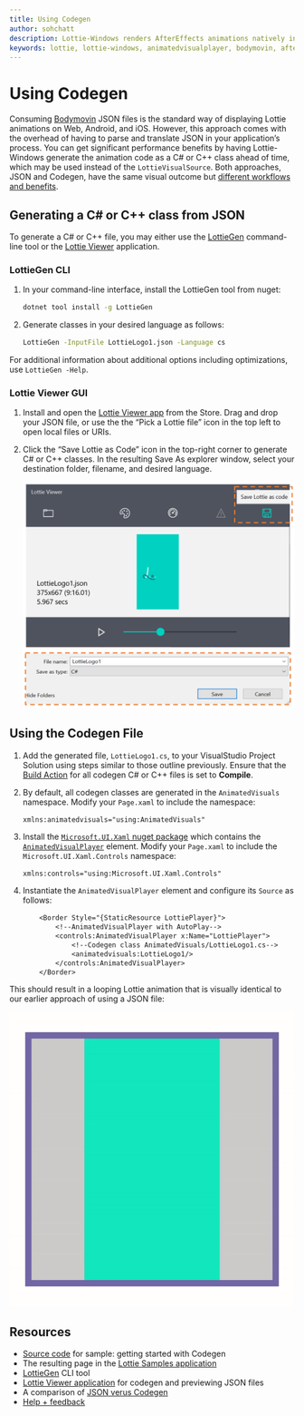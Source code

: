 ```yaml
---
title: Using Codegen
author: sohchatt
description: Lottie-Windows renders AfterEffects animations natively in Windows applications.
keywords: lottie, lottie-windows, animatedvisualplayer, bodymovin, aftereffects, windows 10, uwp, uwp community toolkit
---
```


# Using Codegen

Consuming [Bodymovin](https://aescripts.com/bodymovin/) JSON files is the standard way of displaying Lottie animations on Web, Android, and iOS. However, this approach comes with the overhead of having to parse and translate JSON in your application’s process. You can get significant performance benefits by having Lottie-Windows generate the animation code as a C# or C++ class ahead of time, which may be used instead of the `LottieVisualSource`. Both approaches, JSON and Codegen, have the same visual outcome but [different workflows and benefits](/json_codegen.md).

## Generating a C# or C++ class from JSON

To generate a C# or C++ file, you may either use the [LottieGen](http://aka.ms/lottiegen) command-line tool or the [Lottie Viewer](http://aka.ms/lottieviewer) application.

### LottieGen CLI

1. In your command-line interface, install the LottieGen tool from nuget:

    ```bash
    dotnet tool install -g LottieGen
    ```

2. Generate classes in your desired language as follows:

    ```bash
    LottieGen -InputFile LottieLogo1.json -Language cs
    ```

For additional information about additional options including optimizations, use `LottieGen -Help`.

### Lottie Viewer GUI

1. Install and open the [Lottie Viewer app](http://aka.ms/lottieviewer) from the Store. Drag and drop your JSON file, or use the the “Pick a Lottie file” icon in the top left to open local files or URIs.

2. Click the “Save Lottie as Code” icon in the top-right corner to generate C# or C++ classes. In the resulting Save As explorer window, select your destination folder, filename, and desired language.

	<img src="../../resources/images/Animations/Lottie/LottieDocs_LottieViewer.png" alt="LottieViewerCodegen" width="600"/>

## Using the Codegen File

1. Add the generated file, `LottieLogo1.cs`, to your VisualStudio Project Solution using steps similar to those outline previously. Ensure that the [Build Action](https://docs.microsoft.com/visualstudio/ide/build-actions) for all codegen C# or C++ files is set to **Compile**.

2. By default, all codegen classes are generated in the `AnimatedVisuals` namespace. Modify your `Page.xaml` to include the namespace:

    ```xaml
    xmlns:animatedvisuals="using:AnimatedVisuals"
    ```

3. Install the [`Microsoft.UI.Xaml` nuget package](https://www.nuget.org/packages/Microsoft.UI.Xaml/) which contains the [`AnimatedVisualPlayer`](https://docs.microsoft.com/en-us/uwp/api/microsoft.ui.xaml.controls.animatedvisualplayer) element. Modify your `Page.xaml` to include the `Microsoft.UI.Xaml.Controls` namespace:

    ```xaml
    xmlns:controls="using:Microsoft.UI.Xaml.Controls"
    ```

4. Instantiate the `AnimatedVisualPlayer` element and configure its `Source` as follows:

    ```xaml
        <Border Style="{StaticResource LottiePlayer}">
            <!--AnimatedVisualPlayer with AutoPlay-->
            <controls:AnimatedVisualPlayer x:Name="LottiePlayer">
                <!--Codegen class AnimatedVisuals/LottieLogo1.cs-->
                <animatedvisuals:LottieLogo1/>
            </controls:AnimatedVisualPlayer>
        </Border>
    ```

This should result in a looping Lottie animation that is visually identical to our earlier approach of using a JSON file:

![Autoplay Gif](../../resources/images/Animations/Lottie/LottieDocs_Autoplay.gif)

## Resources

* [Source code](https://github.com/windows-toolkit/Lottie-Windows/blob/master/samples/LottieSamples/Scenarios/CodegenPage.xaml) for sample: getting started with Codegen
* The resulting page in the [Lottie Samples application](http://aka.ms/lottiesamples)
* [LottieGen](https://github.com/windows-toolkit/Lottie-Windows/tree/master/LottieGen) CLI tool
* [Lottie Viewer application](https://www.microsoft.com/p/lottie-viewer/9p7x9k692tmw) for codegen and previewing JSON files
* A comparison of [JSON verus Codegen](../json_codegen.md)
* [Help + feedback](https://github.com/windows-toolkit/Lottie-Windows/issues)